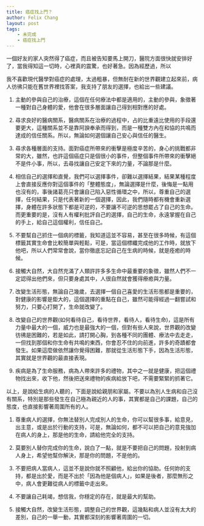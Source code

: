 ```yaml
---
title: 癌症找上門？
author: Felix Chang
layout: post
tags:
    - 未完成
    - 癌症找上門
---
```


一個好友的家人突然得了癌症，而且被告知要馬上開刀，醫院方面很快就安排好了，當我得知這一切時，心裡真的震驚，也好著急。因為經歷過，所以

我不喜歡現代醫學對癌症的處理，太過粗暴，但無耐在新的世界觀建立起來前，病人彷彿只能在舊世界裡找答案，我支持了朋友的選擇，也給出一些建議。

1. 主動的參與自己的治療，這個在任何療法中都是適用的，主動的參與，象徵著一種對自己身體的愛，他會在很多層面讓自己得到相對應的好處。

2. 尋求良好的醫病關系，醫病關系在治療的過程中，占的比重遠比使用的手段還要更大，這種關系並不是靠阿諛奉承而得到，而是一種雙方內在和協的共鳴而達成的信任關系。所以，無論如何選個讓自己安心與信任的醫生。

3. 尋求各種層面的支持。面對癌症所帶來的衝擊是極度辛苦的，身心的挑戰都非常的大，雖然，也許這個癌症只是個很小的事件，但整個事件所帶來的衝擊絕不是件小事，所以，去尋找讓自己安定下來的力量，不論那是什麼。

4. 相信自己的選擇和直覺，我們可以選擇事件，卻難以選擇結果，結果某種程度上會直接反應你對這個事件的「整體態度」，無論選擇是什麼，後悔是一點用也沒有的，事後諸葛亮只會讓自己陷入惡性循環之中，所以，尊重自己的選擇，任何結果，只是代表著新的一個選擇，因此，我們隨時都有機會重新選擇，身體在許多狀態下都是可逆的，不要讓不可逆的思想罷占了自己的生命。而更重要的是，沒有人有權利批評自己的選擇，自己的生命，永遠掌握在自己的手上，給自己這個權利，信任自己。

5. 不要幫自己抓住一個病的標籤，我知道這並不容易，甚至在很多時候，有這個標籤其實生命會比較簡單與輕鬆，可是，當這個標纖完成他的工作時，就放下他吧，所以人們常常會說，當你徹底忘記自己在生病的時候，就是痊癒的時候。

6. 接觸大自然，大自然充滿了人類許許多多生命中最重要的象徵，雖然人們不一定認得出他們來，但只要身處其中，人很自然就會獲得療癒與力量。

7. 改變生活形態，無論自己幾歲，去選擇一個自己喜愛的生活形態都是重要的，對健康的影響是鉅大的，這個選擇的重點在自己，雖然可能得經過一翻嘗試和努力，只要心打開了，生命就改變了。

8. 改變自己的世界觀(如何看待自己，看待世界，看待人，看待生命)，這是所有力量中最大的一個，威力也是最強大的一個，但對有些人來說，世界觀的改變彷彿是困難的，若是如此，請打開心胸，到各種不同的團體、療法中去走走，一但找到那個和你生命有共鳴的東西，你會忍不住的向前進，許多的奇蹟都會發生。如果這麼做依然讓你覺得困難，那就從生活形態下手，因為生活形態，其實就是世界觀的最直接表現。

9. 疾病是為了生命服務，病為人帶來許多的禮物，其中之一就是健康，把這個禮物找出來，收下他，然後把送來禮物的疾病給放下吧，不需要緊緊的抓著它。

以上，是說給生病的人聽的，下面是說給親朋和家屬。不要以為別人生病和自己沒有關系，特別是那些發生在自己極為親近的人的事，其實都是自己的課題，自己的態度，也直接影響著周圍所有的人。

1. 尊重病人的選擇，你無法替別人完成別人的生命，你可以幫很多事，給意見，出主意，或是出於行動的支持，可是，無論如何，都不可以把自己的意見強加在病人的身上，那是他的生命，請給他完全的支持。

2. 莫要別人替你完成你的生命，說白了一點，就是不要把自己的問題，投射到病人身上，希望他幫你解決，那是你的問題，不是他的。

3. 不要把病人當病人，這並不是說你就不照顧他，給出你的協助。任何妳的支持，都是出於愛，而是不出於「因為他是個病人」，如果是後者，那麼無形之中，病人會更難從病人的標籤中走出來。

4. 不要讓自己耗竭，想信我，你穩定的存在，就是最大的幫助。

5. 接觸大自然，改變生活形態，調整自己的世界觀，這幾點和病人並沒有太大的差別，自己的一舉一動，其實都深刻的影響著周圍的一切。
